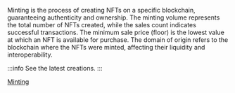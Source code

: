 Minting is the process of creating NFTs on a specific blockchain, guaranteeing authenticity and ownership. The minting volume represents the total number of NFTs created, while the sales count indicates successful transactions. The minimum sale price (floor) is the lowest value at which an NFT is available for purchase. The domain of origin refers to the blockchain where the NFTs were minted, affecting their liquidity and interoperability.


:::info
See the latest creations.
:::

[Minting ](image-2.png)

